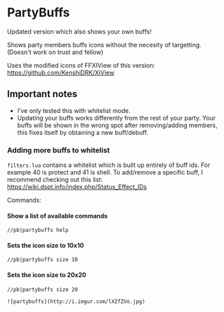 # PartyBuffs

Updated version which also shows your own buffs!

Shows party members buffs icons without the necesity of targetting. (Doesn't work on trust and fellow)

Uses the modified icons of FFXIView of this version: https://github.com/KenshiDRK/XiView

## Important notes

* I've only tested this with whitelist mode. 
* Updating your buffs works differently from the rest of your party. Your buffs will be shown in the wrong spot after removing/adding members, this fixes itself by obtaining a new buff/debuff.

### Adding more buffs to whitelist

`filters.lua` contains a whitelist which is built up entirely of buff ids. For example 40 is protect and 41 is shell. To add/remove a specific buff, I recommend checking out this list: https://wiki.dspt.info/index.php/Status_Effect_IDs



Commands:
#### Show a list of available commands
`//pb|partybuffs help`
#### Sets the icon size to 10x10
`//pb|partybuffs size 10`
#### Sets the icon size to 20x20
`//pb|partybuffs size 20 `

```
![partybuffs](http://i.imgur.com/lXZfZVo.jpg)
